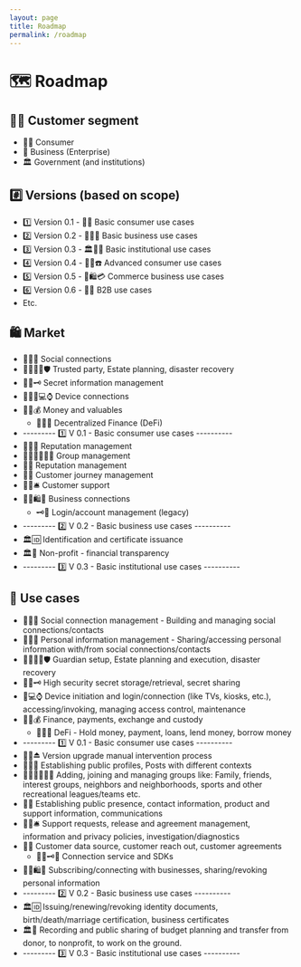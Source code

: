 ```yaml
---
layout: page
title: Roadmap
permalink: /roadmap
---
```

# 🗺 Roadmap

## 🙍‍♀️ Customer segment

- 🙍‍♀️ Consumer
- 🏢 Business (Enterprise)
- 🏛 Government (and institutions)

## #️⃣ Versions (based on scope)

- 1️⃣ Version 0.1 - 🙍‍♀️ Basic consumer use cases
- 2️⃣ Version 0.2 - 🏢🙍‍♀️ Basic business use cases
- 3️⃣ Version 0.3 - 🏛🙍‍♀️ Basic institutional use cases
- 4️⃣ Version 0.4 - 🙍‍♀️☎️ Advanced consumer use cases
- 5️⃣ Version 0.5 - 🏢🛍💳 Commerce business use cases
- 6️⃣ Version 0.6 - 🏢🏢 B2B use cases
- Etc.

## 🛍 Market

- 🙍‍♀️📇 Social connections
- 🙍‍♀️👩‍💼🛡 Trusted party, Estate planning, disaster recovery
- 🙍‍♀️🗝 Secret information management
- 🙍‍♀️📱💻⌚️ Device connections
- 🙍‍♀️💰 Money and valuables
  - 🙍‍♀️💸 Decentralized Finance (DeFi)
- --------- 1️⃣ V 0.1 - Basic consumer use cases ----------
- 🙍‍♀️📣 Reputation management
- 🙍‍♀️👨‍👩‍👧‍👦 Group management
- 🏢📣 Reputation management
- 🏢👩 Customer journey management
- 🙍‍♀️🛎 Customer support
- 🙍‍♀️🛍📄 Business connections
  - 🗝🔌 Login/account management (legacy)
- --------- 2️⃣ V 0.2 - Basic business use cases ----------
- 🏛🆔 Identification and certificate issuance
- 🏛🤍 Non-profit - financial transparency
- --------- 3️⃣ V 0.3 - Basic institutional use cases ----------

## 🤳 Use cases

- 🙍‍♀️📇 Social connection management - Building and managing social connections/contacts
- 🙍‍♀️📇 Personal information management - Sharing/accessing personal information with/from social connections/contacts
- 🙍‍♀️👩‍💼🛡 Guardian setup, Estate planning and execution, disaster recovery
- 🙍‍♀️🗝 High security secret storage/retrieval, secret sharing
- 📲💻⌚️ Device initiation and login/connection (like TVs, kiosks, etc.), accessing/invoking, managing access control, maintenance
- 🙍‍♀️💰 Finance, payments, exchange and custody
  - 🙍‍♀️💸 DeFi - Hold money, payment, loans, lend money, borrow money
- --------- 1️⃣ V 0.1 - Basic consumer use cases ----------
- 🙍‍♀️⏏️ Version upgrade manual intervention process
- 🙍‍♀️📣 Establishing public profiles, Posts with different contexts
- 🙍‍♀️👨‍👩‍👧‍👦 Adding, joining and managing groups like: Family, friends, interest groups, neighbors and neighborhoods, sports and other recreational leagues/teams etc.
- 🏢📣 Establishing public presence, contact information, product and support information, communications
- 🙍‍♀️🛎 Support requests, release and agreement management, information and privacy policies, investigation/diagnostics
- 🏢👩 Customer data source, customer reach out, customer agreements
  - 🏢👩🗝🔌 Connection service and SDKs
- 🙍‍♀️🛍📄 Subscribing/connecting with businesses, sharing/revoking personal information
- --------- 2️⃣ V 0.2 - Basic business use cases ----------
- 🏛🆔 Issuing/renewing/revoking identity documents, birth/death/marriage certification, business certificates
- 🏛🤍 Recording and public sharing of budget planning and transfer from donor, to nonprofit, to work on the ground.
- --------- 3️⃣ V 0.3 - Basic institutional use cases ----------
